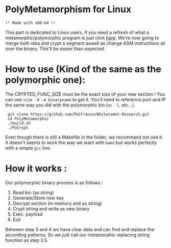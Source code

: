 # PolyMetamorphism for Linux

`!! Made with x86-64 !!`

This part is dedicated to Linux users, if you need a refresh of what a metamorphic/polymorphic program is just click [here](https://github.com/PoCFrance/Whitecomet-Research/tree/master).
We're now going to merge both idea and crypt a segment aswell as change ASM instructions all over the binary. This'll be easier than expected.

# How to use (Kind of the same as the polymorphic one):

The CRYPTED_FUNC_SIZE must be the exact size of your new section ! You can use `size -d -A binaryname` to get it. You'll need to reference port and IP the same way you did with the polymorphic bin (`nc -l`, etc...).

     git clone https://github.com/PoCFrance/Whitecomet-Research.git
     cd PolyMetamorphic
     ./build.sh
     ./PoCrypt

Even though there is still a Makefile in the folder, we recommand not use it. It doesn't seems to work the way we want with `make` but works perfectly with a simple `gcc` line.


# How it works :

Our polymorphic binary process is as follows :

1. Read bin (as string)
2. Generate/Store new key
3. Decrypt section (in memory and as string)
4. Crypt string and write as new binary
5. Exec. payload
6. Exit

Between step 3 and 4 we have clear data and can find and replace the according patterns. So we just call our metamorphic replacing string function as step 3.5.
